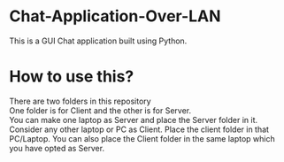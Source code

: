 # Chat-Application-Over-LAN
This is a GUI Chat application built using Python.<br/>
# How to use this?
There are two folders in this repository<br>
One folder is for Client and the other is for Server.<br>
You can make one laptop as Server and place the Server folder in it. <br>
Consider any other laptop or PC as Client. Place the client folder in that PC/Laptop. You can also place the Client folder in the same laptop which you have opted as Server. <br>
